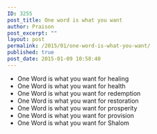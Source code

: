 ```yaml
---
ID: 3255
post_title: One word is what you want
author: Praison
post_excerpt: ""
layout: post
permalink: /2015/01/one-word-is-what-you-want/
published: true
post_date: 2015-01-09 10:58:40
---
```

<ul>
	<li>One Word is what you want for healing</li>
	<li>One Word is what you want for health</li>
	<li>One Word is what you want for redemption</li>
	<li>One Word is what you want for restoration</li>
	<li>One Word is what you want for prosperity</li>
	<li>One Word is what you want for provision</li>
	<li>One Word is what you want for Shalom</li>
</ul>